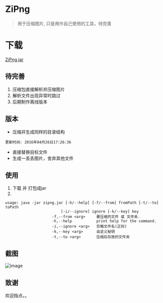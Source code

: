 # ZiPng
> 用于压缩图片, 只是用作自己使用的工具，待完善

# 下载
[ZiPng.jar](http://7xs6lq.com1.z0.glb.clouddn.com/github/jar/ZiPng.jar)
## 待完善
1. 压缩包直接解析并压缩图片
3. 解析文件出现异常时跳过
5. 后期制作离线版本

## 版本
- 压缩并生成同样的目录结构

`更新时间: 2016年04月26日17:26:36`
- 直接替换目标文件
- 生成一丢丢图片，舍弃其他文件

## 使用
1. 下载 并 打包成jar
2.
```shell
usage: java -jar zipng.jar [-h/--help] [-f/--from] fromPath [-t/--to] toPath
                         [-i/--ignore] ignore [-k/--key] key
                     -f,--from <arg>     要压缩的文件 或 文件夹.
                     -h,--help           print help for the command.
                     -i,--ignore <arg>   忽略文件名(正则)
                     -k,--key <arg>      自定义秘钥
                     -t,--to <arg>       压缩后存放的文件夹
```
## 截图
![image](http://7xs6lq.com1.z0.glb.clouddn.com/github/ZiPng.png)

## 致谢
欢迎指点。。
